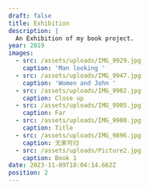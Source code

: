 ```yaml
---
draft: false
title: Exhibition
description: |
  An Exhibition of my book project.
year: 2019
images:
  - src: /assets/uploads/IMG_9929.jpg
    caption: 'Man looking '
  - src: /assets/uploads/IMG_9947.jpg
    caption: 'Women and John '
  - src: /assets/uploads/IMG_9902.jpg
    caption: Close up
  - src: /assets/uploads/IMG_9905.jpg
    caption: Far
  - src: /assets/uploads/IMG_9900.jpg
    caption: Title
  - src: /assets/uploads/IMG_9896.jpg
    caption: 无家可归
  - src: /assets/uploads/Picture2.jpg
    caption: Book 1
date: 2023-11-09T18:04:14.662Z
position: 2
---
```


